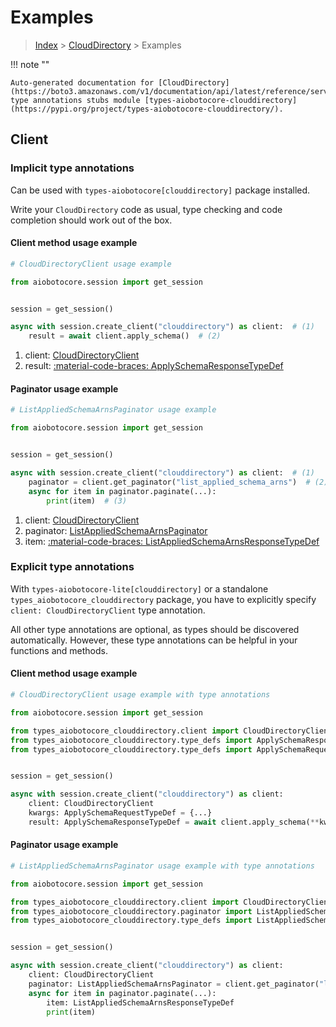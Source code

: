# Examples

> [Index](../README.md) > [CloudDirectory](./README.md) > Examples

!!! note ""

    Auto-generated documentation for [CloudDirectory](https://boto3.amazonaws.com/v1/documentation/api/latest/reference/services/clouddirectory.html#clouddirectory)
    type annotations stubs module [types-aiobotocore-clouddirectory](https://pypi.org/project/types-aiobotocore-clouddirectory/).

## Client

### Implicit type annotations

Can be used with `types-aiobotocore[clouddirectory]` package installed.

Write your `CloudDirectory` code as usual,
type checking and code completion should work out of the box.



#### Client method usage example

```python
# CloudDirectoryClient usage example

from aiobotocore.session import get_session


session = get_session()

async with session.create_client("clouddirectory") as client:  # (1)
    result = await client.apply_schema()  # (2)
```

1. client: [CloudDirectoryClient](./client.md)
2. result: [:material-code-braces: ApplySchemaResponseTypeDef](./type_defs.md#applyschemaresponsetypedef)



#### Paginator usage example

```python
# ListAppliedSchemaArnsPaginator usage example

from aiobotocore.session import get_session


session = get_session()

async with session.create_client("clouddirectory") as client:  # (1)
    paginator = client.get_paginator("list_applied_schema_arns")  # (2)
    async for item in paginator.paginate(...):
        print(item)  # (3)
```

1. client: [CloudDirectoryClient](./client.md)
2. paginator: [ListAppliedSchemaArnsPaginator](./paginators.md#listappliedschemaarnspaginator)
3. item: [:material-code-braces: ListAppliedSchemaArnsResponseTypeDef](./type_defs.md#listappliedschemaarnsresponsetypedef)




### Explicit type annotations

With `types-aiobotocore-lite[clouddirectory]`
or a standalone `types_aiobotocore_clouddirectory` package, you have to explicitly specify
`client: CloudDirectoryClient` type annotation.

All other type annotations are optional, as types should be discovered automatically.
However, these type annotations can be helpful in your functions and methods.


#### Client method usage example

```python
# CloudDirectoryClient usage example with type annotations

from aiobotocore.session import get_session

from types_aiobotocore_clouddirectory.client import CloudDirectoryClient
from types_aiobotocore_clouddirectory.type_defs import ApplySchemaResponseTypeDef
from types_aiobotocore_clouddirectory.type_defs import ApplySchemaRequestTypeDef


session = get_session()

async with session.create_client("clouddirectory") as client:
    client: CloudDirectoryClient
    kwargs: ApplySchemaRequestTypeDef = {...}
    result: ApplySchemaResponseTypeDef = await client.apply_schema(**kwargs)
```



#### Paginator usage example

```python
# ListAppliedSchemaArnsPaginator usage example with type annotations

from aiobotocore.session import get_session

from types_aiobotocore_clouddirectory.client import CloudDirectoryClient
from types_aiobotocore_clouddirectory.paginator import ListAppliedSchemaArnsPaginator
from types_aiobotocore_clouddirectory.type_defs import ListAppliedSchemaArnsResponseTypeDef


session = get_session()

async with session.create_client("clouddirectory") as client:
    client: CloudDirectoryClient
    paginator: ListAppliedSchemaArnsPaginator = client.get_paginator("list_applied_schema_arns")
    async for item in paginator.paginate(...):
        item: ListAppliedSchemaArnsResponseTypeDef
        print(item)
```


